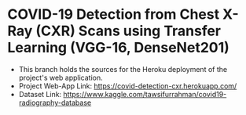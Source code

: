 # COVID-19 Detection from Chest X-Ray (CXR) Scans using Transfer Learning (VGG-16, DenseNet201)


- This branch holds the sources for the Heroku deployment of the project's web application.
- Project Web-App Link: https://covid-detection-cxr.herokuapp.com/
- Dataset Link: https://www.kaggle.com/tawsifurrahman/covid19-radiography-database
